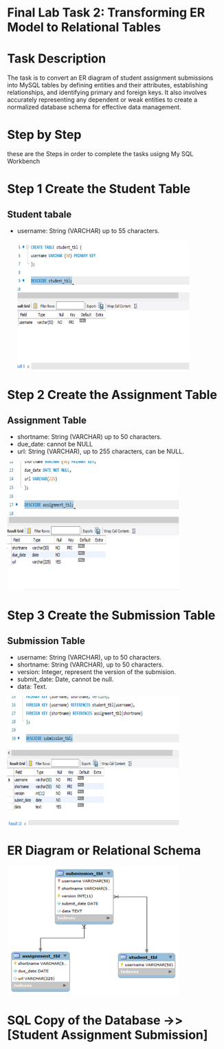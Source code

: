 # Final Lab Task 2: Transforming ER Model to Relational Tables
 # Task Description
 The task is to convert an ER diagram of student assignment submissions into MySQL tables by defining entities and their attributes, establishing relationships, and identifying primary and foreign keys. It also involves accurately representing any dependent or weak entities to create a normalized database schema for effective data management.

# Step by Step
 these are the Steps in order to complete the tasks usigng My SQL Workbench

# Step 1 Create the Student Table
## Student tabale
- username: String (VARCHAR) up to 55 characters.
  
  <img src="https://github.com/Gin240459/EDM-Portfolio/blob/main/Final%20Lab%20Task%202/studentTable.png" alt="Alt Text" width="400" height="300">


# Step 2  Create the Assignment Table
 ## Assignment Table
 - shortname: String (VARCHAR) up to 50 characters.
 - due_date: cannot be NULL
 - url: String (VARCHAR), up to 255 characters, can be NULL.
<img src="https://github.com/Gin240459/EDM-Portfolio/blob/main/Final%20Lab%20Task%202/assignmentTable.png" alt="Alt Text" width="400" height="300">

# Step 3  Create the Submission Table
## Submission Table
- username: String (VARCHAR), up to 50 characters.
- shortname: String (VARCHAR), up to 50 characters.
- version: Integer, represent the version of the submision.
- submit_date: Date, cannot be null.
- data: Text.
<img src="https://github.com/Gin240459/EDM-Portfolio/blob/main/Final%20Lab%20Task%202/submisionTable.png" alt="Alt Text" width="400" height="300">


# ER Diagram or Relational Schema
<img src="https://github.com/Gin240459/EDM-Portfolio/blob/main/Final%20Lab%20Task%202/ERD.png" alt="Alt Text" width="400" height="300">


 # SQL Copy of the Database  ->> [Student Assignment Submission]

